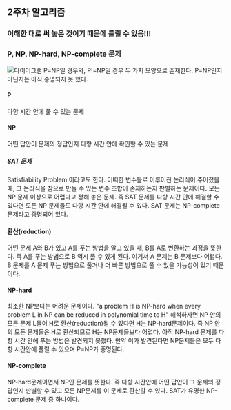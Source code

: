 ## 2주차 알고리즘

### 이해한 대로 써 놓은 것이기 때문에 틀릴 수 있음!!!

### P, NP, NP-hard, NP-complete 문제

![다이어그램](https://en.wikipedia.org/wiki/NP-completeness#/media/File:P_np_np-complete_np-hard.svg)
P=NP일 경우와, P!=NP일 경우 두 가지 모양으로 존재한다.
P=NP인지 아닌지는 아직 증명되지 못 했다.

#### P
다항 시간 안에 풀 수 있는 문제

#### NP
어떤 답안이 문제의 정답인지 다항 시간 안에 확인할 수 있는 문제

##### SAT 문제
Satisfiability Problem 이라고도 한다. 어떠한 변수들로 이루어진 논리식이 주어졌을 때, 그 논리식을 참으로 만들 수 있는 변수 조합이 존재하는지 판별하는 문제이다.
모든 NP 문제 이상으로 어렵다고 정해 놓은 문제. 즉 SAT 문제를 다항 시간 안에 해결할 수 있다면 모든 NP 문제들도 다항 시간 안에 해결될 수 있다.
SAT 문제는 NP-complete 문제라고 증명되어 있다.

#### 환산(reduction)
어떤 문제 A와 B가 있고 A를 푸는 방법을 알고 있을 때,
B를 A로 변환하는 과정을 뜻한다. 즉 A를 푸는 방법으로 B 역시 풀 수 있게 된다.
여기서 A 문제는 B 문제보다 어렵다.
B 문제를 A 문제 푸는 방법으로 풀거나 더 빠른 방법으로 풀 수 있을 가능성이 있기 때문이다. 

#### NP-hard
최소한 NP보다는 어려운 문제이다. 
"a problem H is NP-hard when every problem L in NP can be reduced in polynomial time to H"
해석하자면 NP 안의 모든 문제 L들이 H로 환산(reduction)될 수 있다면 H는 NP-hard문제이다. 즉 NP 안의 모든 문제들은 H로 환산되므로 H는 NP문제들보다 어렵다.
아직 NP-hard 문제를 다항 시간 안에 푸는 방법은 발견되지 못했다. 만약 이가 발견된다면 NP문제들은 모두 다항 시간안에 풀릴 수 있으며 P=NP가 증명된다.

#### NP-complete
NP-hard문제이면서 NP인 문제를 뜻한다. 즉 다항 시간안에 어떤 답안이 그 문제의 정답인지 판별할 수 있고 모든 NP문제를 이 문제로 환산할 수 있다. SAT가 유명한 NP-complete 문제 중 하나이다.